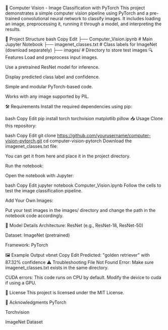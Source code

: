🧠 Computer Vision - Image Classification with PyTorch
This project demonstrates a simple computer vision pipeline using PyTorch and a pre-trained convolutional neural network to classify images. It includes loading an image, preprocessing it, running it through a model, and interpreting the results.

📂 Project Structure
bash
Copy
Edit
├── Computer_Vision.ipynb     # Main Jupyter Notebook
├── imagenet_classes.txt      # Class labels for ImageNet (download separately)
├── images/                   # Directory to store test images
🔍 Features
Load and preprocess input images.

Use a pretrained ResNet model for inference.

Display predicted class label and confidence.

Simple and modular PyTorch-based code.

Works with any image supported by PIL.

🛠️ Requirements
Install the required dependencies using pip:

bash
Copy
Edit
pip install torch torchvision matplotlib pillow
📥 Usage
Clone this repository:

bash
Copy
Edit
git clone https://github.com/yourusername/computer-vision-pytorch.git
cd computer-vision-pytorch
Download the imagenet_classes.txt file:

You can get it from here and place it in the project directory.

Run the notebook:

Open the notebook with Jupyter:

bash
Copy
Edit
jupyter notebook Computer_Vision.ipynb
Follow the cells to test the image classification pipeline.

Add Your Own Images:

Put your test images in the images/ directory and change the path in the notebook code accordingly.

🧠 Model Details
Architecture: ResNet (e.g., ResNet-18, ResNet-50)

Dataset: ImageNet (pretrained)

Framework: PyTorch

🖼️ Example Output
vbnet
Copy
Edit
Predicted: "golden retriever" with 87.32% confidence
⚠️ Troubleshooting
File Not Found Error: Make sure imagenet_classes.txt exists in the same directory.

CUDA errors: This code runs on CPU by default. Modify the device to cuda if using a GPU.

📄 License
This project is licensed under the MIT License.

🙌 Acknowledgments
PyTorch

Torchvision

ImageNet Dataset

